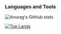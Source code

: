 ### Languages and Tools

![Anurag's GitHub stats](https://github-readme-stats.vercel.app/api?username=samandarabdulaxatov&show_icons=true)

[![Top Langs](https://github-readme-stats.vercel.app/api/top-langs/?username=samandarabdulaxatov&langs_count=8)](https://github.com/anuraghazra/github-readme-stats)
